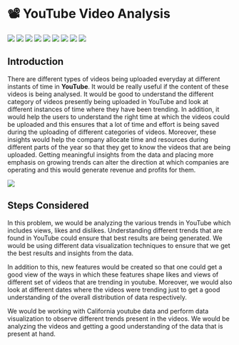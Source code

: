 # 📽 YouTube Video Analysis

[![](https://img.shields.io/badge/Python-FFD43B?style=for-the-badge&logo=python&logoColor=darkgreen)](https://www.python.org)  [![](https://img.shields.io/badge/TensorFlow-FF6F00?style=for-the-badge&logo=TensorFlow&logoColor=white)](https://www.tensorflow.org) [![](https://img.shields.io/badge/scikit_learn-F7931E?style=for-the-badge&logo=scikit-learn&logoColor=white)](https://scikit-learn.org/stable/) [![](https://img.shields.io/badge/SciPy-654FF0?style=for-the-badge&logo=SciPy&logoColor=white)](https://www.scipy.org) [![](https://img.shields.io/badge/Numpy-777BB4?style=for-the-badge&logo=numpy&logoColor=white)](https://numpy.org) [![](https://img.shields.io/badge/Pandas-2C2D72?style=for-the-badge&logo=pandas&logoColor=white)](https://pandas.pydata.org)  [![](https://img.shields.io/badge/Plotly-239120?style=for-the-badge&logo=plotly&logoColor=white)](https://plotly.com) [![](https://img.shields.io/badge/Keras-D00000?style=for-the-badge&logo=Keras&logoColor=white)](https://keras.io) [![](https://img.shields.io/badge/conda-342B029.svg?&style=for-the-badge&logo=anaconda&logoColor=white)](https://www.anaconda.com)

## Introduction 
There are different types of videos being uploaded everyday at different instants of time in __YouTube__. It would be really useful if the content of these videos is being analysed. It would be good to understand the different category of videos presently being uploaded in YouTube and look at different instances of time where they have been trending. In addition, it would help the users to understand the right time at which the videos could be uploaded and this ensures that a lot of time and effort is being saved during the uploading of different categories of videos. Moreover, these insights would help the company allocate time and resources during different parts of the year so that they get to know the videos that are being uploaded. Getting meaningful insights from the data and placing more emphasis on growing trends can alter the direction at which companies are operating and this would generate revenue and profits for them.

<img src = "https://upload.wikimedia.org/wikipedia/commons/e/e1/Logo_of_YouTube_%282015-2017%29.svg">


## Steps Considered
In this problem, we would be analyzing the various trends in YouTube which includes views, likes and dislikes. Understanding different trends that are found in YouTube could ensure that best results are being generated. We would be using different data visualization techniques to ensure that we get the best results and insights from the data.

In addition to this, new features would be created so that one could get a good view of the ways in which these features shape likes and views of different set of videos that are trending in youtube. Moreover, we would also look at different dates where the videos were trending just to get a good understanding of the overall distribution of data respectively. 

We would be working with California youtube data and perform data visualization to observe different trends present in the videos. We would be analyzing the videos and getting a good understanding of the data that is present at hand. 
